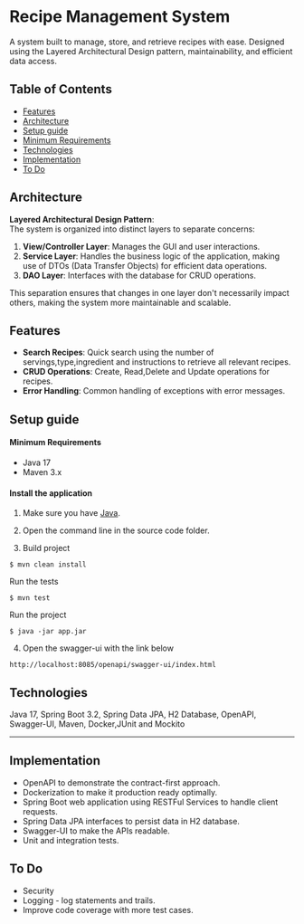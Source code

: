 
# Recipe Management System

A system built to manage, store, and retrieve recipes with ease. Designed using the Layered Architectural Design pattern, maintainability, and efficient data access.

## Table of Contents

- [Features](#features)
- [Architecture](#architecture)
- [Setup guide](#setup-guide)
- [Minimum Requirements](#minimum-requirements)
- [Technologies](#technologies)
- [Implementation](#implementation)
- [To Do](#to-do)

## Architecture

**Layered Architectural Design Pattern**:  
The system is organized into distinct layers to separate concerns:

1. **View/Controller Layer**: Manages the GUI and user interactions.
2. **Service Layer**: Handles the business logic of the application, making use of DTOs (Data Transfer Objects) for efficient data operations.
3. **DAO Layer**: Interfaces with the database for CRUD operations.

This separation ensures that changes in one layer don't necessarily impact others, making the system more maintainable and scalable.

## Features

- **Search Recipes**: Quick search using the number of servings,type,ingredient and instructions to retrieve all relevant recipes.
- **CRUD Operations**: Create, Read,Delete and Update operations for recipes.
- **Error Handling**: Common handling of exceptions with error messages.

## Setup guide

#### Minimum Requirements

- Java 17
- Maven 3.x

#### Install the application

1. Make sure you have [Java](https://www.oracle.com/java/technologies/downloads/#jdk17).
2. Open the command line in the source code folder.

3. Build project

  ```
  $ mvn clean install
  ```

Run the tests
  ```
  $ mvn test
  ```


Run the project

  ```
  $ java -jar app.jar
  ```

4. Open the swagger-ui with the link below

```text
http://localhost:8085/openapi/swagger-ui/index.html
```

## Technologies

Java 17, Spring Boot 3.2, Spring Data JPA, H2 Database, OpenAPI, Swagger-UI, Maven, Docker,JUnit and Mockito


-----------------------------------------
## Implementation
- OpenAPI to demonstrate the contract-first approach.
- Dockerization to make it production ready optimally.
- Spring Boot web application using RESTFul Services to handle client requests.
- Spring Data JPA interfaces to persist data in H2 database.
- Swagger-UI to make the APIs readable.
- Unit and integration tests.


## To Do
- Security
- Logging - log statements and trails.
- Improve code coverage with more test cases.



